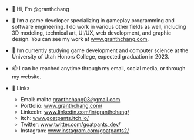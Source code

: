 - 👋 Hi, I’m @granthchang

- 👀 I’m a game developer specializing in gameplay programming and software engineering. I do work in various other fields as well, including 3D modeling, technical art, UI/UX, web development, and graphic design. You can see my work at www.granthchang.com.

- 🌱 I’m currently studying game development and computer science at the University of Utah Honors College, expected graduation in 2023.

- 📫 I can be reached anytime through my email, social media, or through my website.
        
- 📎 Links
    - Email:      mailto:granthchang03@gmail.com
    - Portfolio:  www.granthchang.com/
    - LinkedIn:   www.linkedin.com/in/granthchang/
    - Itch:       www.goatpants.itch.io/
    - Twitter:    www.twitter.com/goatpants_dev/
    - Instagram:  www.instagram.com/goatpants2/
